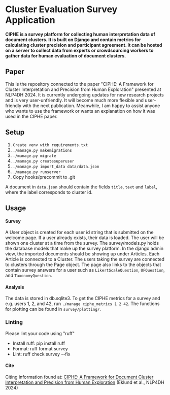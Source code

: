 # Cluster Evaluation Survey Application

**CIPHE is a survey platform for collecting human interpretation data of document clusters. It is built on Django and contain metrics for calculating cluster precision and participant agreement. It can be hosted on a server to collect data from experts or crowdsourcing workers to gather data for human evaluation of document clusters.**


## Paper
This is the repository connected to the paper "CIPHE: A Framework for Cluster Interpretation and Precision from Human Exploration" presented at NLP4DH 2024. It is currently undergoing updates for new research projects and is very user-unfriendly. It will become much more flexible and user-friendly with the next publication. Meanwhile, I am happy to assist anyone who wants to use the framework or wants an explanation on how it was used in the CIPHE paper.


## Setup
1. `Create venv with requirements.txt`
2. `./manage.py makemigrations`
3. `./manage.py migrate`
4. `./manage.py createsuperuser`
5. `./manage.py import_data data/data.json`
6. `./manage.py runserver`
7. Copy hooks/precommit to .git

A document in `data.json` should contain the fields `title`, `text` and `label`, where the label corresponds to cluster id.

## Usage
#### Survey
A User object is created for each user id string that is submitted on the welcome page. If a user already exists, their data is loaded. The user will be shown one cluster at a time from the survey. The survey/models.py holds the database models that make up the survey platform. In the django admin view, the imported documents should be showing up under Articles. Each Article is connected to a Cluster. The users taking the survey are connected to clusters through the Page object. The page also links to the objects that contain survey answers for a user such as `LikertScaleQuestion`, `UFQuestion`, and `TaxonomyQuestion`.

#### Analysis
The data is stored in db.sqlite3. To get the CIPHE metrics for a survey and e.g. users 1, 2, and 42, run `./manage ciphe_metrics 1 2 42`.
The functions for plotting can be found in `survey/plotting/`.


### Linting
Please lint your code using "ruff"
* Install ruff: pip install ruff
* Format: ruff format survey
* Lint: ruff check survey --fix


#### Cite
Citing information found at:
[CIPHE: A Framework for Document Cluster Interpretation and Precision from Human Exploration](https://aclanthology.org/2024.nlp4dh-1.52) (Eklund et al., NLP4DH 2024)